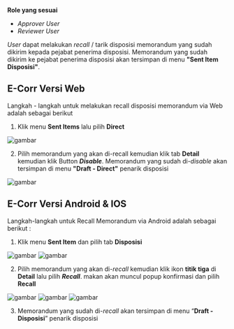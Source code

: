 **Role yang sesuai**

- *Approver User*
- *Reviewer User*

*User* dapat melakukan *recall* / tarik disposisi memorandum yang sudah dikirim kepada pejabat penerima disposisi. Memorandum yang sudah dikirim ke pejabat penerima disposisi akan tersimpan di menu **"Sent Item Disposisi"**. 

## **E-Corr Versi Web**

Langkah - langkah untuk melakukan recall disposisi memorandum via Web adalah sebagai berikut

1. Klik menu **Sent Items** lalu pilih **Direct**

![gambar](Memorandum/MM_Web/02MM-78.png)

2. Pilih memorandum yang akan di-recall kemudian klik tab **Detail** kemudian klik Button ***Disable***. Memorandum yang sudah di-*disable* akan tersimpan di menu **"Draft - Direct"** penarik disposisi

![gambar](Memorandum/MM_Web/02MM-79.png)



## **E-Corr Versi Android & IOS**

Langkah-langkah untuk Recall Memorandum via Android adalah sebagai berikut :

1. Klik menu **Sent Item** dan pilih tab **Disposisi**

![gambar](Memorandum/MM_Android/Recallmemo/02MM-26.png) 
![gambar](Memorandum/MM_Android/Recallmemo/02MM-27.png)

2. Pilih memorandum yang akan di-_recall_ kemudian klik ikon **titik tiga** di **Detail** lalu pilih **_Recall_**. makan akan muncul popup konfirmasi dan pilih **Recall**

![gambar](Memorandum/MM_Android/Recallmemo/02MM-28.png) 
![gambar](Memorandum/MM_Android/Recallmemo/02MM-29.png) 
![gambar](Memorandum/MM_Android/Recallmemo/02MM-30.png)

3. Memorandum yang sudah di-_recall_ akan tersimpan di menu “**Draft - Disposisi**” penarik disposisi